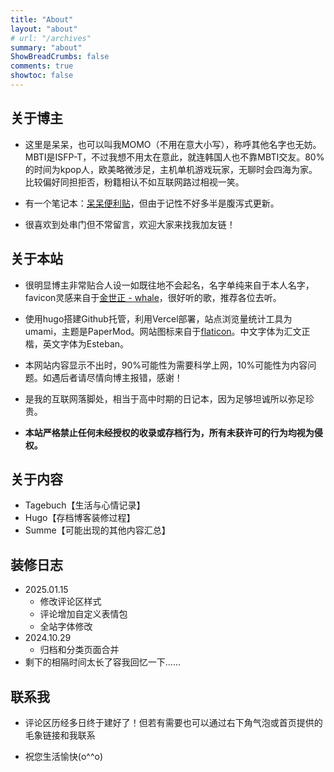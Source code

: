 ```yaml
---
title: "About"
layout: "about"
# url: "/archives"
summary: "about"
ShowBreadCrumbs: false
comments: true
showtoc: false
---
```

<style>
.post-meta {
    display: none;
  }
</style>

## 关于博主

- 这里是呆呆，也可以叫我MOMO（不用在意大小写），称呼其他名字也无妨。MBTI是ISFP-T，不过我想不用太在意此，就连韩国人也不靠MBTI交友。80%的时间为kpop人，欧美略微涉足，主机单机游戏玩家，无聊时会四海为家。比较偏好同担拒否，粉籍相认不如互联网路过相视一笑。

- 有一个笔记本：[呆呆便利贴](http://doc.graugris.icu/#/)，但由于记性不好多半是腹泻式更新。

- 很喜欢到处串门但不常留言，欢迎大家来找我加友链！

## 关于本站
- 很明显博主非常贴合人设一如既往地不会起名，名字单纯来自于本人名字，favicon灵感来自于[金世正 - whale](https://open.spotify.com/track/4UnBxdw1l3J31WBsgmHezz?si=5d34257b84184ac9)，很好听的歌，推荐各位去听。

- 使用hugo搭建Github托管，利用Vercel部署，站点浏览量统计工具为umami，主题是PaperMod。网站图标来自于[flaticon](https://www.flaticon.com/)。中文字体为汇文正楷，英文字体为Esteban。

- 本网站内容显示不出时，90%可能性为需要科学上网，10%可能性为内容问题。如遇后者请尽情向博主报错，感谢！

- 是我的互联网落脚处，相当于高中时期的日记本，因为足够坦诚所以弥足珍贵。

- **本站严格禁止任何未经授权的收录或存档行为，所有未获许可的行为均视为侵权。**

## 关于内容

- Tagebuch【生活与心情记录】
- Hugo【存档博客装修过程】
- Summe【可能出现的其他内容汇总】 

## 装修日志
- 2025.01.15
  - 修改评论区样式
  - 评论增加自定义表情包
  - 全站字体修改
- 2024.10.29
  - 归档和分类页面合并
- 剩下的相隔时间太长了容我回忆一下……

## 联系我

- 评论区历经多日终于建好了！但若有需要也可以通过右下角气泡或首页提供的毛象链接和我联系

- 祝您生活愉快(o^^o)

